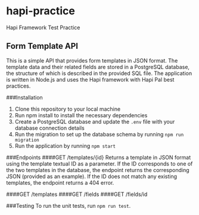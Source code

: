 # hapi-practice
Hapi Framework Test Practice


## Form Template API
This is a simple API that provides form templates in JSON format. The template data and their related fields are stored in a PostgreSQL database, the structure of which is described in the provided SQL file. The application is written in Node.js and uses the Hapi framework with Hapi Pal best practices.

###Installation
1. Clone this repository to your local machine
2. Run npm install to install the necessary dependencies
3. Create a PostgreSQL database and update the `.env` file with your database connection details
4. Run the migration to set up the database schema by running `npm run migration`
5. Run the application by running `npm start`

###Endpoints
####GET /templates/{id}
Returns a template in JSON format using the template textual ID as a parameter. If the ID corresponds to one of the two templates in the database, the endpoint returns the corresponding JSON (provided as an example). If the ID does not match any existing templates, the endpoint returns a 404 error.

####GET /templates
####GET /fields
####GET /fields/id

###Testing
To run the unit tests, run `npm run test`.

